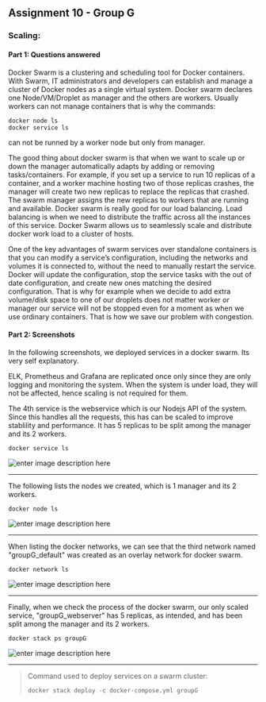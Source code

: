 Assignment 10 - Group G
-------------

### **Scaling:**
#### **Part 1: Questions answered**

Docker Swarm is a clustering and scheduling tool for Docker containers. With Swarm, IT administrators and developers can establish and manage a cluster of Docker nodes as a single virtual system.  Docker swarm declares one Node/VM/Droplet as manager and the others are workers. Usually workers can not manage containers that is why the commands:

    docker node ls 
    docker service ls 

can not  be runned by a worker node but only from manager.

The good thing about docker swarm is that when we want to scale up or down the manager automatically adapts by adding or removing tasks/containers. For example, if you set up a service to run 10 replicas of a container, and a worker machine hosting two of those replicas crashes, the manager will create two new replicas to replace the replicas that crashed. The swarm manager assigns the new replicas to workers that are running and available.  Docker swarm is really good for our load balancing. Load balancing is when we need to distribute the traffic across all the instances of this service. Docker Swarm allows us to seamlessly scale and distribute docker work load to a cluster of hosts. 

One of the key advantages of swarm services over standalone containers is that you can modify a service’s configuration, including the networks and volumes it is connected to, without the need to manually restart the service. Docker will update the configuration, stop the service tasks with the out of date configuration, and create new ones matching the desired configuration. That is why for example when we decide to add extra volume/disk space to one of our droplets does not matter worker or manager our service will not be stopped even for a moment as when we use ordinary containers. That is how we save our problem with congestion.  

#### **Part 2: Screenshots**

In the following screenshots, we deployed services in a docker swarm. Its very self explanatory.

ELK, Prometheus and Grafana are replicated once only since they are only logging and monitoring the system. When the system is under load, they will not be affected, hence scaling is not required for them. 

The 4th service is the webservice which is our Nodejs API of the system. Since this handles all the requests, this has can be scaled to improve stablility and performance. It has 5 replicas to be split among the manager and its 2 workers.

    docker service ls

![enter image description here](https://lh3.googleusercontent.com/A6bjoZygyA_RJS9E28-M3zZUmz1mOJ6F7uA1swkG41Ju53Cu6d5uc0BSdpLlHZhvQNxmISdh2kD2Qw=s0 "docker service ls.png")


----------


The following lists the nodes we created, which is 1 manager and its 2 workers.

    docker node ls

![enter image description here](https://lh3.googleusercontent.com/Qp45TuwTv5zgY9GmsQT7XC63lrYOHCLpqLrZr-aO4BQosIyMKD9H69wDN53rebMaplrtdn0RLPboAw=s0 "docker node ls.png")


----------


When listing the docker networks, we can see that the third network named "groupG_default" was created as an overlay network for docker swarm.

    docker network ls

![enter image description here](https://lh3.googleusercontent.com/Jgin0BBhxEpvvz2ja1rG9k8WY6BNg2olJEwRUiwbxqP9KigmqDIXsqxSOPlkkuxF2NHTy5ipRsg0gQ=s0 "docker overlay network.png")


----------


Finally, when we check the process of the docker swarm, our only scaled service, "groupG_webserver" has 5 replicas, as intended, and has been split among the manager and its 2 workers.

    docker stack ps groupG

![enter image description here](https://lh3.googleusercontent.com/9_H6pVeKQeZLvaBKsR3JaAFoEFXpYoR7TS_HhGqM2VxAgzQipk_fk-6eV3gmY3PTJHpYmJNmnLzi1Q=s0 "docker stack ps.png")


----------


> Command used to deploy services on a swarm cluster:
> 
> `docker stack deploy -c docker-compose.yml groupG`